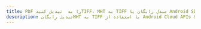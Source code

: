 ---title: PDF را به  تبدیل کنیدTIFF، MHT به TIFF مبدل رایگان یا Android SDKdescription: تبدیل رایگانMHT به TIFF با استفاده از Android Cloud APIs & SDK همچنین اسناد PDF را در Cloud ایجاد، ویرایش و رندر کنید.---